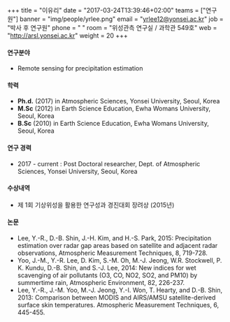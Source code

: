 +++
title = "이유리"
date = "2017-03-24T13:39:46+02:00"
teams = ["연구원"]
banner = "img/people/yrlee.png"
email = "yrlee12@yonsei.ac.kr"
job = "박사 후 연구원"
phone = " "
room = "위성관측 연구실 / 과학관 549호"
web = "http://arsl.yonsei.ac.kr"
weight = 20
+++

#### 연구분야
+ Remote sensing for precipitation estimation


#### 학력
+ **Ph.d.**  (2017) in Atmospheric Sciences, Yonsei University, Seoul, Korea
+ **M.Sc**  (2012) in Earth Science Education, Ewha Womans University, Seoul, Korea
+ **B.Sc**  (2010) in Earth Science Education, Ewha Womans University, Seoul, Korea

#### 연구 경력
+ 2017 - current : Post Doctoral researcher, Dept. of Atmospheric Sciences, Yonsei University, Seoul, Korea

#### 수상내역
+ 제 1회 기상위성을 활용한 연구성과 경진대회 장려상 (2015년)

#### 논문
+ Lee, Y.-R., D.-B. Shin, J.-H. Kim, and H.-S. Park, 2015: Precipitation estimation over radar gap areas based on satellite and adjacent radar observations, Atmospheric Measurement Techniques, 8, 719-728.
+ Yoo, J.-M., Y.-R. Lee, D. Kim, S.-M. Oh, M.-J. Jeong, W.R. Stockwell, P. K. Kundu, D.-B. Shin, and S.-J. Lee, 2014: New indices for wet scavenging of air pollutants (O3, CO, NO2, SO2, and PM10) by summertime rain, Atmospheric Environment, 82, 226-237.
+ Lee, Y.-R., J.-M. Yoo, M.-J. Jeong, Y.-I. Won, T. Hearty, and D.-B. Shin, 2013: Comparison between MODIS and AIRS/AMSU satellite-derived surface skin temperatures. Atmospheric Measurement Techniques, 6, 445-455.
